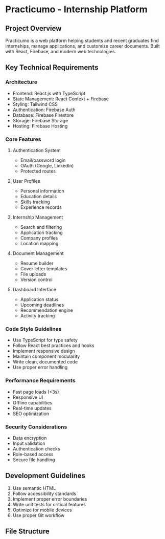 # Practicumo - Internship Platform

## Project Overview
Practicumo is a web platform helping students and recent graduates find internships, manage applications, and customize career documents. Built with React, Firebase, and modern web technologies.

## Key Technical Requirements

### Architecture
- Frontend: React.js with TypeScript
- State Management: React Context + Firebase
- Styling: Tailwind CSS
- Authentication: Firebase Auth
- Database: Firebase Firestore
- Storage: Firebase Storage
- Hosting: Firebase Hosting

### Core Features
1. Authentication System
   - Email/password login
   - OAuth (Google, LinkedIn)
   - Protected routes
   
2. User Profiles
   - Personal information
   - Education details
   - Skills tracking
   - Experience records
   
3. Internship Management
   - Search and filtering
   - Application tracking
   - Company profiles
   - Location mapping
   
4. Document Management
   - Resume builder
   - Cover letter templates
   - File uploads
   - Version control

5. Dashboard Interface
   - Application status
   - Upcoming deadlines
   - Recommendation engine
   - Activity tracking

### Code Style Guidelines
- Use TypeScript for type safety
- Follow React best practices and hooks
- Implement responsive design
- Maintain component modularity
- Write clean, documented code
- Use proper error handling

### Performance Requirements
- Fast page loads (<3s)
- Responsive UI
- Offline capabilities
- Real-time updates
- SEO optimization

### Security Considerations
- Data encryption
- Input validation
- Authentication checks
- Role-based access
- Secure file handling

## Development Guidelines
1. Use semantic HTML
2. Follow accessibility standards
3. Implement proper error boundaries
4. Write unit tests for critical features
5. Optimize for mobile devices
6. Use proper Git workflow

## File Structure